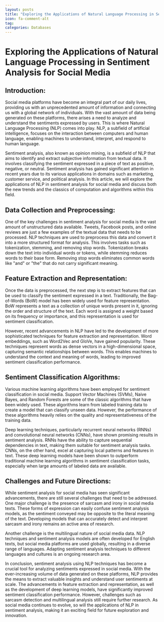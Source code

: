 ```yaml
---
layout: posts
title: "Exploring the Applications of Natural Language Processing in Sentiment Analysis for Social Media"
icon: fa-comment-alt
tag:      
categories: Databases
---
```



# Exploring the Applications of Natural Language Processing in Sentiment Analysis for Social Media

## Introduction:

Social media platforms have become an integral part of our daily lives, providing us with an unprecedented amount of information and connecting us with a global network of individuals. With the vast amount of data being generated on these platforms, there arises a need to analyze and understand the sentiments expressed by users. This is where Natural Language Processing (NLP) comes into play. NLP, a subfield of artificial intelligence, focuses on the interaction between computers and human language, enabling machines to understand, interpret, and respond to human language.

Sentiment analysis, also known as opinion mining, is a subfield of NLP that aims to identify and extract subjective information from textual data. It involves classifying the sentiment expressed in a piece of text as positive, negative, or neutral. Sentiment analysis has gained significant attention in recent years due to its various applications in domains such as marketing, customer service, and political analysis. In this article, we will explore the applications of NLP in sentiment analysis for social media and discuss both the new trends and the classics of computation and algorithms within this field.

## Data Collection and Preprocessing:

One of the key challenges in sentiment analysis for social media is the vast amount of unstructured data available. Tweets, Facebook posts, and online reviews are just a few examples of the textual data that needs to be processed. NLP techniques are used to preprocess this data and convert it into a more structured format for analysis. This involves tasks such as tokenization, stemming, and removing stop words. Tokenization breaks down the text into individual words or tokens, while stemming reduces words to their base form. Removing stop words eliminates common words like "and" or "the" that do not carry significant meaning.

## Feature Extraction and Representation:

Once the data is preprocessed, the next step is to extract features that can be used to classify the sentiment expressed in a text. Traditionally, the Bag-of-Words (BoW) model has been widely used for feature representation. BoW represents a text as a collection of unique words present in it, ignoring the order and structure of the text. Each word is assigned a weight based on its frequency or importance, and this representation is used for sentiment classification.

However, recent advancements in NLP have led to the development of more sophisticated techniques for feature extraction and representation. Word embeddings, such as Word2Vec and GloVe, have gained popularity. These techniques represent words as dense vectors in a high-dimensional space, capturing semantic relationships between words. This enables machines to understand the context and meaning of words, leading to improved sentiment classification performance.

## Sentiment Classification Algorithms:

Various machine learning algorithms have been employed for sentiment classification in social media. Support Vector Machines (SVMs), Naive Bayes, and Random Forests are some of the classic algorithms that have been widely used. These algorithms learn from labeled training data to create a model that can classify unseen data. However, the performance of these algorithms heavily relies on the quality and representativeness of the training data.

Deep learning techniques, particularly recurrent neural networks (RNNs) and convolutional neural networks (CNNs), have shown promising results in sentiment analysis. RNNs have the ability to capture sequential dependencies in text, making them suitable for sentiment analysis tasks. CNNs, on the other hand, excel at capturing local patterns and features in text. These deep learning models have been shown to outperform traditional machine learning algorithms in sentiment classification tasks, especially when large amounts of labeled data are available.

## Challenges and Future Directions:

While sentiment analysis for social media has seen significant advancements, there are still several challenges that need to be addressed. One major challenge is the presence of sarcasm and irony in social media texts. These forms of expression can easily confuse sentiment analysis models, as the sentiment conveyed may be opposite to the literal meaning of the text. Developing models that can accurately detect and interpret sarcasm and irony remains an active area of research.

Another challenge is the multilingual nature of social media data. NLP techniques and sentiment analysis models are often developed for English texts, but social media platforms are used globally, resulting in a diverse range of languages. Adapting sentiment analysis techniques to different languages and cultures is an ongoing research area.

In conclusion, sentiment analysis using NLP techniques has become a crucial tool for analyzing sentiments expressed in social media. With the ever-increasing volume of data generated on these platforms, NLP provides the means to extract valuable insights and understand user sentiments at scale. The advancements in feature extraction and representation, as well as the development of deep learning models, have significantly improved sentiment classification performance. However, challenges such as sarcasm detection and multilingual analysis still require further research. As social media continues to evolve, so will the applications of NLP in sentiment analysis, making it an exciting field for future exploration and innovation.
